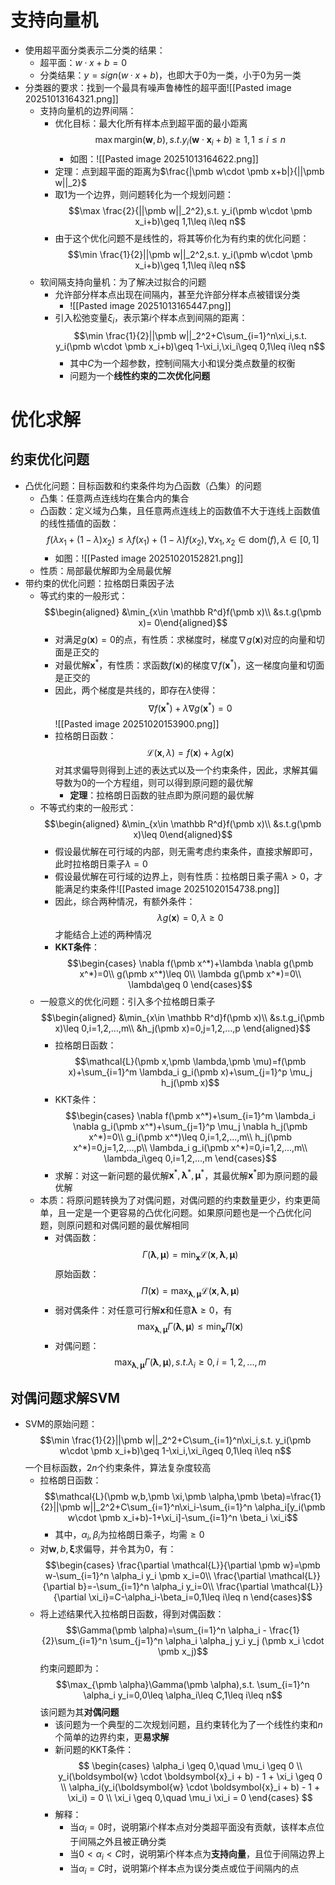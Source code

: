 # 支持向量机
- 使用超平面分类表示二分类的结果：
	- 超平面：$w·x + b = 0$
	- 分类结果：$y = sign(w·x + b)$，也即大于0为一类，小于0为另一类
- 分类器的要求：找到一个最具有噪声鲁棒性的超平面![[Pasted image 20251013164321.png]]
	- 支持向量机的边界间隔：
		- 优化目标：最大化所有样本点到超平面的最小距离$$\max \text{margin}(\pmb w,b),s.t. y_i(\pmb w\cdot \pmb x_i+b)\geq 1,1\leq i\leq n$$
			- 如图：![[Pasted image 20251013164622.png]]
		- 定理：点到超平面的距离为$\frac{|\pmb w\cdot \pmb x+b|}{||\pmb w||_2}$
		- 取1为一个边界，则问题转化为一个规划问题：$$\max \frac{2}{||\pmb w||_2^2},s.t. y_i(\pmb w\cdot \pmb x_i+b)\geq 1,1\leq i\leq n$$
		- 由于这个优化问题不是线性的，将其等价化为有约束的优化问题：$$\min \frac{1}{2}||\pmb w||_2^2,s.t. y_i(\pmb w\cdot \pmb x_i+b)\geq 1,1\leq i\leq n$$
	- 软间隔支持向量机：为了解决过拟合的问题
		- 允许部分样本点出现在间隔内，甚至允许部分样本点被错误分类
			- ![[Pasted image 20251013165447.png]]
		- 引入松弛变量$\xi_i$，表示第$i$个样本点到间隔的距离：$$\min \frac{1}{2}||\pmb w||_2^2+C\sum_{i=1}^n\xi_i,s.t. y_i(\pmb w\cdot \pmb x_i+b)\geq 1-\xi_i,\xi_i\geq 0,1\leq i\leq n$$
			- 其中$C$为一个超参数，控制间隔大小和误分类点数量的权衡
			- 问题为一个**线性约束的二次优化问题**
# 优化求解
## 约束优化问题
- 凸优化问题：目标函数和约束条件均为凸函数（凸集）的问题
	- 凸集：任意两点连线均在集合内的集合
	- 凸函数：定义域为凸集，且任意两点连线上的函数值不大于连线上函数值的线性插值的函数：$$f(\lambda x_1+(1-\lambda)x_2)\leq \lambda f(x_1)+(1-\lambda)f(x_2),\forall x_1,x_2\in \text{dom} (f),\lambda\in[0,1]$$
		- 如图：![[Pasted image 20251020152821.png]]
	- 性质：局部最优解即为全局最优解
- 带约束的优化问题：拉格朗日乘因子法
	- 等式约束的一般形式：$$\begin{aligned} &\min_{x\in \mathbb R^d}f(\pmb x)\\ &s.t.g(\pmb x)= 0\end{aligned}$$
		- 对满足$g(\pmb x)=0$的点，有性质：求梯度时，梯度$\nabla g(\pmb x)$对应的向量和切面是正交的
		- 对最优解$\pmb x^*$，有性质：求函数$f(\pmb x)$的梯度$\nabla f(\pmb x^*)$，这一梯度向量和切面是正交的
		- 因此，两个梯度是共线的，即存在$\lambda$使得：$$\nabla f(\pmb x^*)+\lambda \nabla g(\pmb x^*)=0$$![[Pasted image 20251020153900.png]]
		- 拉格朗日函数：$$\mathcal{L}(\pmb x,\lambda)=f(\pmb x)+\lambda g(\pmb x)$$对其求偏导则得到上述的表达式以及一个约束条件，因此，求解其偏导数为0的一个方程组，则可以得到原问题的最优解
			- **定理**：拉格朗日函数的驻点即为原问题的最优解
	- 不等式约束的一般形式：$$\begin{aligned} &\min_{x\in \mathbb R^d}f(\pmb x)\\ &s.t.g(\pmb x)\leq 0\end{aligned}$$
		- 假设最优解在可行域的内部，则无需考虑约束条件，直接求解即可，此时拉格朗日乘子$\lambda=0$
		- 假设最优解在可行域的边界上，则有性质：拉格朗日乘子需$\lambda > 0$，才能满足约束条件![[Pasted image 20251020154738.png]]
		- 因此，综合两种情况，有额外条件：$$\lambda g(\pmb x)=0,\lambda\geq 0$$才能结合上述的两种情况
		- **KKT条件**：$$\begin{cases} \nabla f(\pmb x^*)+\lambda \nabla g(\pmb x^*)=0\\ g(\pmb x^*)\leq 0\\ \lambda g(\pmb x^*)=0\\ \lambda\geq 0 \end{cases}$$
	- 一般意义的优化问题：引入多个拉格朗日乘子$$\begin{aligned} &\min_{x\in \mathbb R^d}f(\pmb x)\\ &s.t.g_i(\pmb x)\leq 0,i=1,2,...,m\\ &h_j(\pmb x)=0,j=1,2,...,p \end{aligned}$$
		- 拉格朗日函数：$$\mathcal{L}(\pmb x,\pmb \lambda,\pmb \mu)=f(\pmb x)+\sum_{i=1}^m \lambda_i g_i(\pmb x)+\sum_{j=1}^p \mu_j h_j(\pmb x)$$
		- KKT条件：$$\begin{cases} \nabla f(\pmb x^*)+\sum_{i=1}^m \lambda_i \nabla g_i(\pmb x^*)+\sum_{j=1}^p \mu_j \nabla h_j(\pmb x^*)=0\\ g_i(\pmb x^*)\leq 0,i=1,2,...,m\\ h_j(\pmb x^*)=0,j=1,2,...,p\\ \lambda_i g_i(\pmb x^*)=0,i=1,2,...,m\\ \lambda_i\geq 0,i=1,2,...,m \end{cases}$$
		- 求解：对这一新问题的最优解$\pmb x^*,\pmb \lambda^*,\pmb \mu^*$，其最优解$\pmb x^*$即为原问题的最优解
	- 本质：将原问题转换为了对偶问题，对偶问题的约束数量更少，约束更简单，且一定是一个更容易的凸优化问题。如果原问题也是一个凸优化问题，则原问题和对偶问题的最优解相同
		- 对偶函数：$$\Gamma(\pmb \lambda,\pmb \mu)=\min_{\pmb x}\mathcal{L}(\pmb x,\pmb \lambda,\pmb \mu)$$原始函数：$$\Pi(\pmb x)=\max_{\pmb \lambda,\pmb \mu}\mathcal{L}(\pmb x,\pmb \lambda,\pmb \mu)$$
		- 弱对偶条件：对任意可行解$\pmb x$和任意$\pmb \lambda\geq 0$，有$$\max_{\pmb\lambda,\pmb\mu}\Gamma(\pmb \lambda,\pmb \mu)\leq \min_{\pmb x}\Pi(\pmb x)$$
		- 对偶问题：$$\max_{\pmb \lambda,\pmb \mu}\Gamma(\pmb \lambda,\pmb \mu),s.t.\lambda_i\geq 0,i=1,2,...,m$$
## 对偶问题求解SVM
- SVM的原始问题：$$\min \frac{1}{2}||\pmb w||_2^2+C\sum_{i=1}^n\xi_i,s.t. y_i(\pmb w\cdot \pmb x_i+b)\geq 1-\xi_i,\xi_i\geq 0,1\leq i\leq n$$一个目标函数，$2n$个约束条件，算法复杂度较高
	- 拉格朗日函数：$$\mathcal{L}(\pmb w,b,\pmb \xi,\pmb \alpha,\pmb \beta)=\frac{1}{2}||\pmb w||_2^2+C\sum_{i=1}^n\xi_i-\sum_{i=1}^n \alpha_i[y_i(\pmb w\cdot \pmb x_i+b)-1+\xi_i]-\sum_{i=1}^n \beta_i \xi_i$$
		- 其中，$\alpha_i,\beta_i$为拉格朗日乘子，均需$\geq 0$
	- 对$\pmb w,b,\pmb \xi$求偏导，并令其为0，有：$$\begin{cases} \frac{\partial \mathcal{L}}{\partial \pmb w}=\pmb w-\sum_{i=1}^n \alpha_i y_i \pmb x_i=0\\ \frac{\partial \mathcal{L}}{\partial b}=-\sum_{i=1}^n \alpha_i y_i=0\\ \frac{\partial \mathcal{L}}{\partial \xi_i}=C-\alpha_i-\beta_i=0,1\leq i\leq n \end{cases}$$
	- 将上述结果代入拉格朗日函数，得到对偶函数：$$\Gamma(\pmb \alpha)=\sum_{i=1}^n \alpha_i - \frac{1}{2}\sum_{i=1}^n \sum_{j=1}^n \alpha_i \alpha_j y_i y_j (\pmb x_i \cdot \pmb x_j)$$约束问题即为：$$\max_{\pmb \alpha}\Gamma(\pmb \alpha),s.t. \sum_{i=1}^n \alpha_i y_i=0,0\leq \alpha_i\leq C,1\leq i\leq n$$该问题为其**对偶问题**
		- 该问题为一个典型的二次规划问题，且约束转化为了一个线性约束和$n$个简单的边界约束，更**易求解**
		- 新问题的KKT条件：$$ \begin{cases} \alpha_i \geq 0,\quad \mu_i \geq 0 \\ y_i(\boldsymbol{w} \cdot \boldsymbol{x}_i + b) - 1 + \xi_i \geq 0 \\ \alpha_i(y_i(\boldsymbol{w} \cdot \boldsymbol{x}_i + b) - 1 + \xi_i) = 0 \\ \xi_i \geq 0,\quad \mu_i \xi_i = 0 \end{cases} $$
		- 解释：
			- 当$\alpha_i = 0$时，说明第$i$个样本点对分类超平面没有贡献，该样本点位于间隔之外且被正确分类
			- 当$0 < \alpha_i < C$时，说明第$i$个样本点为**支持向量**，且位于间隔边界上
			- 当$\alpha_i = C$时，说明第$i$个样本点为误分类点或位于间隔内的点
